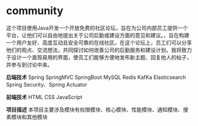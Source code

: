 # community
这个项目使用Java开发一个开放免费的社区论坛，旨在为公司内部员工提供一个平台，让他们可以自由地提出关于公司后勤或建设方面的意见和建议。，旨在构建一个用户友好、高度互动且安全可靠的在线社区。在这个论坛上，员工们可以分享他们的观点、交流想法，共同探讨如何改善公司的后勤服务和建设计划。我将致力于设计一个直观易用的界面，使员工们能够方便地发布新主题、回复他人的帖子，并参与到讨论中来。

**后端技术**
Spring
SpringMVC
SpringBoot
MySQL
Redis
KafKa
Elasticsearch
Spring Security、Spring Actuator

**前端技术**
HTML
CSS
JavaScript

**项目描述**
本项目主要涉及模块有权限模块、核心模块、性能模块、通知模块、搜素模块和其他模块

